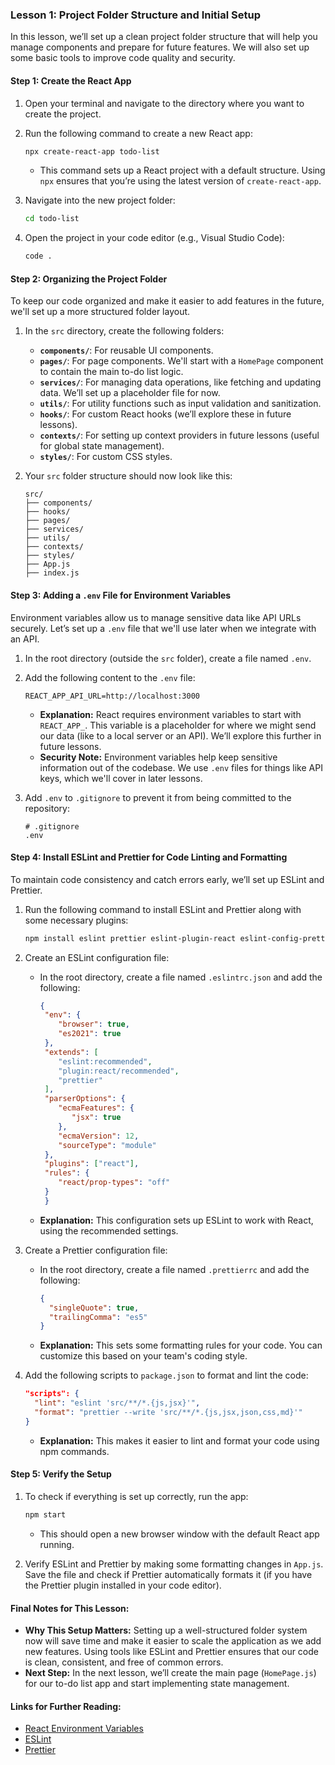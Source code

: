 ### **Lesson 1: Project Folder Structure and Initial Setup**

In this lesson, we’ll set up a clean project folder structure that will help you manage components and prepare for future features. We will also set up some basic tools to improve code quality and security.

#### **Step 1: Create the React App**
1. Open your terminal and navigate to the directory where you want to create the project.
2. Run the following command to create a new React app:
   ```bash
   npx create-react-app todo-list
   ```
   - This command sets up a React project with a default structure. Using `npx` ensures that you’re using the latest version of `create-react-app`.

3. Navigate into the new project folder:
   ```bash
   cd todo-list
   ```

4. Open the project in your code editor (e.g., Visual Studio Code):
   ```bash
   code .
   ```

#### **Step 2: Organizing the Project Folder**
To keep our code organized and make it easier to add features in the future, we'll set up a more structured folder layout.

1. In the `src` directory, create the following folders:
   - **`components/`**: For reusable UI components.
   - **`pages/`**: For page components. We'll start with a `HomePage` component to contain the main to-do list logic.
   - **`services/`**: For managing data operations, like fetching and updating data. We’ll set up a placeholder file for now.
   - **`utils/`**: For utility functions such as input validation and sanitization.
   - **`hooks/`**: For custom React hooks (we’ll explore these in future lessons).
   - **`contexts/`**: For setting up context providers in future lessons (useful for global state management).
   - **`styles/`**: For custom CSS styles.

2. Your `src` folder structure should now look like this:
   ```
   src/
   ├── components/
   ├── hooks/
   ├── pages/
   ├── services/
   ├── utils/
   ├── contexts/
   ├── styles/
   ├── App.js
   ├── index.js
   ```

#### **Step 3: Adding a `.env` File for Environment Variables**
Environment variables allow us to manage sensitive data like API URLs securely. Let’s set up a `.env` file that we'll use later when we integrate with an API.

1. In the root directory (outside the `src` folder), create a file named `.env`.

2. Add the following content to the `.env` file:
   ```
   REACT_APP_API_URL=http://localhost:3000
   ```
   - **Explanation:** React requires environment variables to start with `REACT_APP_`. This variable is a placeholder for where we might send our data (like to a local server or an API). We’ll explore this further in future lessons.
   - **Security Note:** Environment variables help keep sensitive information out of the codebase. We use `.env` files for things like API keys, which we'll cover in later lessons.
   
3. Add `.env` to `.gitignore` to prevent it from being committed to the repository:
   ```
   # .gitignore
   .env
   ```

#### **Step 4: Install ESLint and Prettier for Code Linting and Formatting**
To maintain code consistency and catch errors early, we’ll set up ESLint and Prettier.

1. Run the following command to install ESLint and Prettier along with some necessary plugins:
   ```bash
   npm install eslint prettier eslint-plugin-react eslint-config-prettier eslint-plugin-prettier --save-dev
   ```

2. Create an ESLint configuration file:
   - In the root directory, create a file named `.eslintrc.json` and add the following:
     ```json
     {
      "env": {
         "browser": true,
         "es2021": true
      },
      "extends": [
         "eslint:recommended",
         "plugin:react/recommended",
         "prettier"
      ],
      "parserOptions": {
         "ecmaFeatures": {
            "jsx": true
         },
         "ecmaVersion": 12,
         "sourceType": "module"
      },
      "plugins": ["react"],
      "rules": {
         "react/prop-types": "off"
      }
      }
     ```
   - **Explanation:** This configuration sets up ESLint to work with React, using the recommended settings.

3. Create a Prettier configuration file:
   - In the root directory, create a file named `.prettierrc` and add the following:
     ```json
     {
       "singleQuote": true,
       "trailingComma": "es5"
     }
     ```
   - **Explanation:** This sets some formatting rules for your code. You can customize this based on your team's coding style.

4. Add the following scripts to `package.json` to format and lint the code:
   ```json
   "scripts": {
     "lint": "eslint 'src/**/*.{js,jsx}'",
     "format": "prettier --write 'src/**/*.{js,jsx,json,css,md}'"
   }
   ```
   - **Explanation:** This makes it easier to lint and format your code using npm commands.

#### **Step 5: Verify the Setup**
1. To check if everything is set up correctly, run the app:
   ```bash
   npm start
   ```
   - This should open a new browser window with the default React app running.

2. Verify ESLint and Prettier by making some formatting changes in `App.js`. Save the file and check if Prettier automatically formats it (if you have the Prettier plugin installed in your code editor).

#### **Final Notes for This Lesson:**
- **Why This Setup Matters:** Setting up a well-structured folder system now will save time and make it easier to scale the application as we add new features. Using tools like ESLint and Prettier ensures that our code is clean, consistent, and free of common errors.
- **Next Step:** In the next lesson, we’ll create the main page (`HomePage.js`) for our to-do list app and start implementing state management.

#### **Links for Further Reading:**
- [React Environment Variables](https://create-react-app.dev/docs/adding-custom-environment-variables/)
- [ESLint](https://eslint.org/)
- [Prettier](https://prettier.io/)